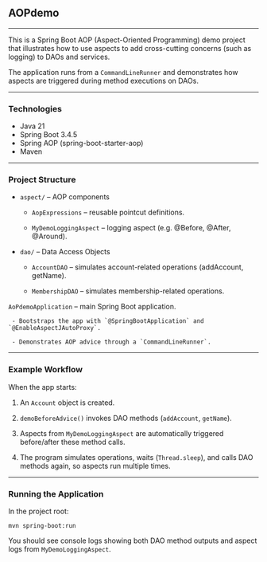 ## AOPdemo
***

This is a Spring Boot AOP (Aspect-Oriented Programming) demo project that illustrates how to use aspects to add cross-cutting concerns (such as logging) to DAOs and services.

The application runs from a `CommandLineRunner` and demonstrates how aspects are triggered during method executions on DAOs.

---
### Technologies

- Java 21
- Spring Boot 3.4.5
- Spring AOP (spring-boot-starter-aop)
- Maven 

---
### Project Structure

- `aspect/` – AOP components

  - `AopExpressions` – reusable pointcut definitions.

  - `MyDemoLoggingAspect` – logging aspect (e.g. @Before, @After, @Around).

- `dao/` – Data Access Objects

  - `AccountDAO` – simulates account-related operations (addAccount, getName).

  - `MembershipDAO` – simulates membership-related operations.

`AoPdemoApplication` – main Spring Boot application. 

     - Bootstraps the app with `@SpringBootApplication` and `@EnableAspectJAutoProxy`.

     - Demonstrates AOP advice through a `CommandLineRunner`.

---
### Example Workflow

When the app starts:

1. An `Account` object is created.

2. `demoBeforeAdvice()` invokes DAO methods (`addAccount`, `getName`).

3. Aspects from `MyDemoLoggingAspect` are automatically triggered before/after these method calls.

4. The program simulates operations, waits (`Thread.sleep`), and calls DAO methods again, so aspects run multiple times.

---
### Running the Application

In the project root:
```
mvn spring-boot:run
```

You should see console logs showing both DAO method outputs and aspect logs from `MyDemoLoggingAspect`.